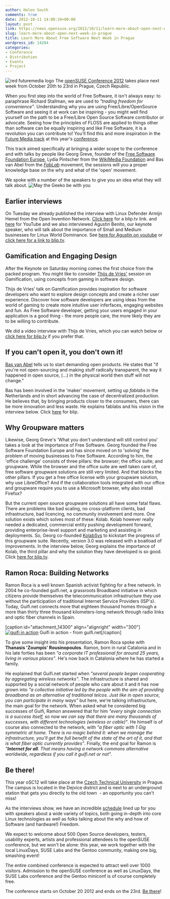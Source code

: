 ```yaml
---
author: Helen South
comments: true
date: 2012-10-11 14:00:34+00:00
layout: post
link: https://news.opensuse.org/2012/10/11/learn-more-about-open-next-week-in-prague/
slug: learn-more-about-open-next-week-in-prague
title: Learn More About Free Software Next Week in Prague
wordpress_id: 14284
categories:
- Conference
- Distribution
- Events
- Project
---
```


![red futuremedia logo](/wp-content/uploads/2012/10/futuremedia_color.png)
The [openSUSE Conference 2012](//bootstrapping-awesome.org) takes place next week from October 20th to 23rd in Prague, Czech Republic.

When you first step into the world of Free Software, it isn't always easy: to paraphrase Richard Stallman, we are used to _"trading freedom for convenience"_. Understanding why you are using Free/Libre/OpenSource Software and seeing it at work can be inspiring - you might well find yourself on the path to be a Free/Libre Open Source Software contributor or advocate. Seeing how the principles of FLOSS are applied to things other than software can be equally inspiring and like Free Software, it is a revolution you can contribute to! You'll find this and more inspiration in the [Future Media track](//bootstrapping-awesome.org/futuremedia) at this year's [conference](//bootstrapping-awesome.org).

This track aimed specifically at bringing a wider scope to the conference and with talks by people like Georg Greve, founder of the [Free Software Foundation Europe](//fsfe.org), Lydia Pintscher from the [WikiMedia Foundation](//www.wikimedia.org) and Bas van Abel from the [_FabLab_](//en.wikipedia.org/wiki/Fab_lab) movement, the sessions will you a proper knowledge base on the why and what of the 'open' movement.

We spoke with a number of the speakers to give you an idea what they will talk about.<!-- more -->
![May the Geeko be with you](/wp-content/uploads/2012/10/Geeko-with-you.png)


## Earlier interviews


On Tuesday we already published the interview with Linux Defender Armijn Hemel from the Open Invention Network. [Click here](//blip.tv/opensuse/interview-with-linux-defender-armijn-hemel-from-oin-6389518) for a blip.tv link. and [here](//www.youtube.com/watch?v=EW2PLhvKDfg) for YouTube and we also interviewed Agustin Benito, our keynote speaker, who will talk about the importance of Small and Medium businesses for Linux World Dominance. See [here for Agustin on youtube](//www.youtube.com/watch?v=8_oi2B6KBp8) or [click here for a link to blip.tv](//blip.tv/opensuse/interview-with-keynote-speaker-agustin-benito-from-suse-linux-6389522).


## Gamification and Engaging Design


After the Keynote on Saturday morning comes the first choice from the packed program. You might like to consider [Thijs de Vries'](//creativeseeds.nl/) session on Gamification, using concepts from gaming in software design.

Thijs de Vries' talk on Gamification provides inspiration for software developers who want to explore design concepts and create a richer user experience. Discover how software developers are using ideas from the world of gaming to create more intuitive user inferfaces, engaging websites and fun. As Free Software developer, getting your users engaged in your application is a good thing - the more people care, the more likely they are to be willing to contribute.

We did a video interview with Thijs de Vries, which you can watch below or [click here for blip.tv](//blip.tv/opensuse/thijs-de-vries-on-engaging-users-through-gamification-6392133) if you prefer that.



## If you can't open it, you don't own it!


[Bas van Abel](waag.org/nl/persoon/bas) tells us to start demanding open products. He states that "if you're not open-sourcing and making stuff radically transparent, the way it happened in open source, (...) in the physical world then stuff will not change."

Bas has been involved in the 'maker' movement, setting up _fablabs_ in the Netherlands and in short advancing the case of decentralized production. He believes that, by bringing products closer to the consumers, there can be more innovation and less waste. He explains fablabs and his vision in the interview below. Click [here](//blip.tv/opensuse/bas-van-abel-tells-us-to-start-demanding-open-products-6393501) for blip.



## Why Groupware matters


Likewise, Georg Greve's 'What you don't understand will still control you' takes a look at the importance of Free Software. Georg founded the Free Software Foundation Europe and has since moved on to 'solving' the problem of moving businesses to Free Software. According to him, the 'office challenge' consists of three pillars: the browser; the office suite; and groupware. While the browser and the office suite are well taken care of, free software groupware solutions are still very limited. And that blocks the other pillars. If you get a free office license with your groupware solution, why use LibreOffice? And if the collaboration tools integrated with our office and groupware require you to use a Microsoft browser, why also install Firefox?

But the current open source groupware solutions all have some fatal flaws. There are problems like bad scaling, no cross-platform clients, bad infrastructure, bad licencing, no community involvement and more. One solution exists which solves most of these: Kolab. Kolab however really needed a dedicated, commercial entity pushing development forward, providing enterprise-level support and marketing and assisting in deployments. So, Georg co-founded [KolabSys](//kolabsys.com/) to kickstart the progress of this groupware suite. Recently, version 3.0 was released with a boatload of improvements. In the interview below, Georg explains the importance of Kolab, the third pillar and why the solution they have developed is so good. Click [here for blip.tv](//blip.tv/opensuse/georg-greve-on-the-pillars-of-freedom-in-the-business-6394425).



## Ramon Roca: Building Networks


Ramon Roca is a well known Spanish activist fighting for a free network. In 2004 he co-founded guifi.net, a grassroots Broadband initiative in which citizens provide themselves the telecommunication infrastructure they use without the participation of traditional Internet Service Providers (ISP's). Today, Guifi.net connects more that eighteen thousand homes through a more than thirty three thousand kilometers-long network through radio links and optic fiber channels in Spain.

[caption id="attachment_14300" align="alignright" width="300"][![guifi in action](/wp-content/uploads/2012/10/guifi.jpg)](//guifi.net/en/) Guifi in action - from guifi.net[/caption]

To give some insight into his presentation, Ramon Roca spoke with **Thanasis 'Zoumpis' Rousinopoulos**. Ramon, born in rural Catalonia and in his late forties has been _"a corporate IT professional for around 25 years, living in various places"_. He's now back in Catalonia where he has started a family.

He explained that Guifi.net started when _"several people began cooperating by aggregating wireless networks"_. The infrastructure is shared and supported by a social network of people who care about it and it has now grown into _"a collective initiative led by the people with the aim of providing broadband as an alternative of traditional telcos_. _Just like in open source, you can participate in many ways"_ but here, we're talking infrastructure, the main goal for the network. When asked what he considered big successes of Guifi, Ramon answered that for him _"every single connection is a success itself, so now we can say that there are many thousands of successes, with different technologies (wireless or cable)"_. He himself is of course also connected to the network, with _"a fiber optic with 1 Gig symmetric at home. There is no magic behind it: when we manage the infrastructure, you'll get the full benefit of the state of the art of it, and that is what fiber optic currently provides"_. Finally, the end goal for Ramon is _"**Internet for all**. That means having a network commons alternative worldwide, regardless if you call it guifi.net or not"_.


## Be there!


This year oSC12 will take place at the [Czech Technical University](//www.cvut.cz/en) in Prague. The campus is located in the Dejvice district and is next to an underground station that gets you directly to the old town  - an opportunity you can't miss!

As the interviews show, we have an incredible [schedule](//bootstrapping-awesome.org/schedule/) lined up for you with speakers about a wide variety of topics, both going in-depth into core Linux technologies as well as folks talking about the why and how of Software (and hardware!) Freedom.

We expect to welcome about 500 Open Source developers, testers, usability experts, artists and professional attendees to the openSUSE conference, but we won't be alone: this year, we work together with the local LinuxDays, SUSE Labs and the Gentoo community, making one big, smashing event!

The entire combined conference is expected to attract well over 1000 visitors. Admission to the openSUSE conference as well as LinuxDays, the SUSE Labs conference and the Gentoo miniconf is of course completely free.

The conference starts on October 20 2012 and ends on the 23rd. [Be there](//conference.opensuse.org/Register/)!
